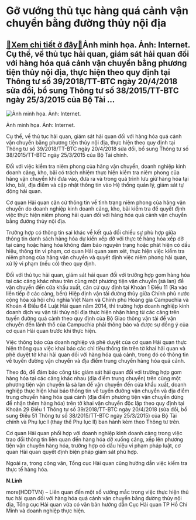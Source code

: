 Gỡ vướng thủ tục hàng quá cảnh vận chuyển bằng đường thủy nội địa
=================================================================

[:gift:Xem chi tiết ở đây:gift:](https://hddtvn.com/go-vuong-thu-tuc-hang-qua-canh-van-chuyen-bang-duong-thuy-noi-dia/)Ảnh minh họa. Ảnh: Internet. Cụ thể, về thủ tục hải quan, giám sát hải quan đối với hàng hóa quá cảnh vận chuyển bằng phương tiện thủy nội địa, thực hiện theo quy định tại Thông tư số 39/2018/TT-BTC ngày 20/4/2018 sửa đổi, bổ sung Thông tư số 38/2015/TT-BTC ngày 25/3/2015 của Bộ Tài …
---------------------------------------------------------------------------------------------------------------------------------------------------------------------------------------------------------------------------------------------------------------------------------------------





![Ảnh minh họa. Ảnh: Internet.](https://hddtvn.com/wp-content/uploads/2021/01/0820_vantaibienquyhoadoanhnhansaigon-1521003102_750x0.jpg "Ảnh minh họa. Ảnh: Internet.")


Ảnh minh họa. Ảnh: Internet.



Cụ thể, về thủ tục hải quan, giám sát hải quan đối với hàng hóa quá cảnh vận chuyển bằng phương tiện thủy nội địa, thực hiện theo quy định tại Thông tư số 39/2018/TT-BTC ngày 20/4/2018 sửa đổi, bổ sung Thông tư số 38/2015/TT-BTC ngày 25/3/2015 của Bộ Tài chính.


Đối với việc kiểm tra niêm phong của hãng vận chuyển, doanh nghiệp kinh doanh cảng, kho, bãi có trách nhiệm thực hiện kiểm tra niêm phong của hãng vận chuyển khi đưa vào, đưa ra và trong quá trình lưu giữ hàng hóa tại kho, bãi, địa điểm và cập nhật thông tin vào Hệ thống quản lý, giám sát tự động hải quan.


Cơ quan Hải quan căn cứ thông tin về tình trạng niêm phong của hãng vận chuyển do doanh nghiệp kinh doanh cảng, kho, bãi kiểm tra để quyết định việc thực hiện niêm phong hải quan đối với hàng hóa quá cảnh vận chuyển bằng đường thủy nội địa.


Trường hợp có thông tin sai khác về kết quả đối chiếu sự phù hợp giữa thông tin danh sách hàng hóa dự kiến xếp dỡ với thực tế hàng hóa xếp dỡ tại cảng hoặc hàng hóa không đảm bảo nguyên trạng hoặc phát hiện có dấu hiệu, thông tin vi phạm, cơ quan Hải quan xem xét, thực hiện việc kiểm tra niêm phong của hãng vận chuyển và quyết định việc niêm phong hải quan, xử lý vi phạm (nếu có) theo quy định.


Đối với thủ tục hải quan, giám sát hải quan đối với trường hợp gom hàng hóa tại các cảng khác nhau trên cùng một phương tiện vận chuyển (sà lan) để vận chuyển đến cửa khẩu xuất, căn cứ quy định tại Khoản 1 Điều 11 (Ra vào liên tiếp ở các cảng, bến) Hiệp định vận tải đường thủy giữa Chính phủ nước cộng hòa xã hội chủ nghĩa Việt Nam và Chính phủ Hoàng gia Campuchia và Khoản 4 Điều 64 Luật Hải quan năm 2014, thì trường hợp doanh nghiệp kinh doanh dịch vụ vận tải thủy nội địa thực hiện nhận hàng từ các cảng trên tuyến đường quá cảnh theo quy định của Bộ Giao thông vận tải để vận chuyển đến lãnh thổ của Campuchia phải thông báo và được sự đồng ý của cơ quan Hải quan trước khi thực hiện.


Việc thông báo của doanh nghiệp và phê duyệt của cơ quan Hải quan thực hiện thông qua việc khai báo các chỉ tiêu thông tin trên tờ khai hải quan và phê duyệt tờ khai hải quan đối với hàng hóa quá cảnh, trong đó có thông tin về tuyến đường vận chuyển và địa điểm trung chuyển hàng hóa quá cảnh.


Theo đó, để đảm bảo công tác giám sát hải quan đối với trường hợp gom hàng hóa tại các cảng khác nhau (địa điểm trung chuyển) trên cùng một phương tiện vận chuyển là sà lan để vận chuyển đến cửa khẩu xuất, doanh nghiệp thực hiện khai báo thông tin về tuyến đường vận chuyển và địa điểm trung chuyển hàng hóa quá cảnh (địa điểm phương tiện vận chuyển dừng để nhận thêm hàng hóa) trên tờ khai vận chuyển độc lập theo quy định tại Khoản 29 Điều 1 Thông tư số 39/2018/TT-BTC ngày 20/4/2018 (sửa đổi, bổ sung Điều 51 Thông tư số 38/2015/TT-BTC ngày 25/3/2015) của Bộ Tài chính và Phụ lục I (thay thế Phụ lục II) ban hành kèm theo Thông tư trên.


Cơ quan Hải quan phối hợp với doanh nghiệp kinh doanh cảng trong việc trao đổi thông tin liên quan đến hàng hóa dỡ xuống cảng, xếp lên phương tiện vận chuyển hàng hóa, trường hợp có dấu hiệu vi phạm pháp luật, cơ quan Hải quan quyết định biện pháp giám sát phù hợp.


Ngoài ra, trong công văn, Tổng cục Hải quan cũng hướng dẫn việc kiểm tra thực tế hàng hóa.




**N.Linh**



more(HDDTVN) – Liên quan đến một số vướng mắc trong việc thực hiện thủ tục hải quan đối với hàng hóa quá cảnh vận chuyển bằng đường thủy nội địa, Tổng cục Hải quan vừa có văn bản hướng dẫn Cục Hải quan TP Hồ Chí Minh và doanh nghiệp thực hiện.

